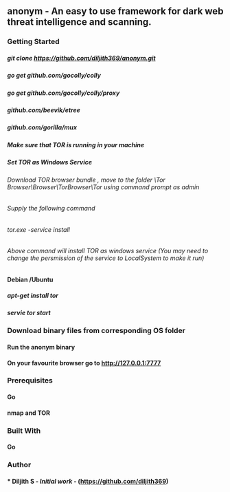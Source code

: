 ## anonym - An easy to use framework for dark web threat intelligence and scanning.

### Getting Started

##### git clone https://github.com/diljith369/anonym.git
##### go get github.com/gocolly/colly
##### go get github.com/gocolly/colly/proxy
##### github.com/beevik/etree
##### github.com/gorilla/mux

##### Make sure that TOR is running in your machine

##### Set TOR as Windows Service
###### Download TOR browser bundle , move to the folder \Tor Browser\Browser\TorBrowser\Tor using command prompt as admin
###### Supply the following command 
###### tor.exe -service install 
###### Above command will install TOR as windows service (You may need to change the persmission of the service to LocalSystem to make it run)

####  Debian /Ubuntu 
##### apt-get install tor
##### servie tor start

### Download binary files from corresponding OS folder 
#### Run the anonym binary 
#### On your favourite browser go to http://127.0.0.1:7777

### Prerequisites
#### Go 
#### nmap and TOR

### Built With
#### Go 

### Author
#### * **Diljith S** - *Initial work* - (https://github.com/diljith369)